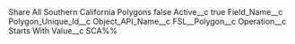 <?xml version="1.0" encoding="UTF-8"?>
<CustomMetadata xmlns="http://soap.sforce.com/2006/04/metadata" xmlns:xsi="http://www.w3.org/2001/XMLSchema-instance" xmlns:xsd="http://www.w3.org/2001/XMLSchema">
    <label>Share All Southern California Polygons</label>
    <protected>false</protected>
    <values>
        <field>Active__c</field>
        <value xsi:type="xsd:boolean">true</value>
    </values>
    <values>
        <field>Field_Name__c</field>
        <value xsi:type="xsd:string">Polygon_Unique_Id__c</value>
    </values>
    <values>
        <field>Object_API_Name__c</field>
        <value xsi:type="xsd:string">FSL__Polygon__c</value>
    </values>
    <values>
        <field>Operation__c</field>
        <value xsi:type="xsd:string">Starts With</value>
    </values>
    <values>
        <field>Value__c</field>
        <value xsi:type="xsd:string">SCA%%</value>
    </values>
</CustomMetadata>
